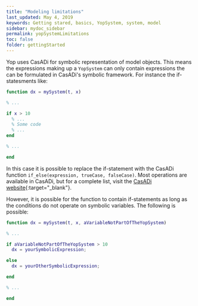 ```yaml
---
title: "Modeling limitations"
last_updated: May 4, 2019
keywords: Getting stared, basics, YopSystem, system, model
sidebar: mydoc_sidebar
permalink: yopSystemLimitations
toc: false
folder: gettingStarted
---
```

Yop uses CasADi for symbolic representation of model objects. This means the expressions making up a `YopSystem` can only contain expressions the can be formulated in CasADi's symbolic framework. For instance the if-statesments like:
```matlab
function dx = mySystem(t, x)

% ...

if x > 10
  % ...
  % Some code
  % ...
end

% ...

end
```
In this case it is possible to replace the if-statement with the CasADi function `if_else(expression, trueCase, falseCase)`. Most operations are available in CasADi, but for a complete list, visit the [CasADi website](https://web.casadi.org/docs/#list-of-operations){:target="_blank"}.

However, it is possible for the function to contain if-statements as long as the conditions do not operate on symbolic variables. The following is possible:
```matlab
function dx = mySystem(t, x, aVariableNotPartOfTheYopSystem)

% ...

if aVariableNotPartOfTheYopSystem > 10
  dx = yourSymbolicExpression;

else
  dx = yourOtherSymbolicExpression;

end

% ...

end
```
